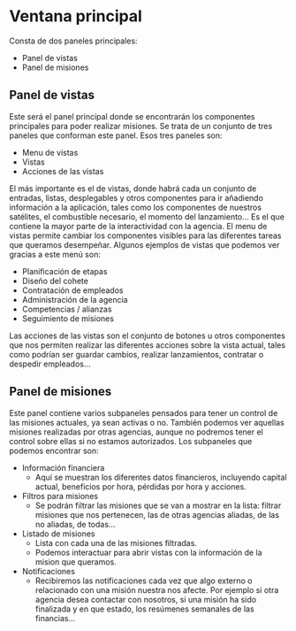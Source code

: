 # Ventana principal

Consta de dos paneles principales:

- Panel de vistas
- Panel de misiones

## Panel de vistas

Este será el panel principal donde se encontrarán los componentes principales para poder realizar misiones. Se trata de un conjunto de tres paneles que conforman este panel. Esos tres paneles son:

- Menu de vistas
- Vistas
- Acciones de las vistas

El más importante es el de vistas, donde habrá cada un conjunto de entradas, listas, desplegables y otros componentes para ir añadiendo información a la aplicación, tales como los componentes de nuestros satélites, el combustible necesario, el momento del lanzamiento... Es el que contiene la mayor parte de la interactividad con la agencia. El menu de vistas permite cambiar los componentes visibles para las diferentes tareas que queramos desempeñar. Algunos ejemplos de vistas que podemos ver gracias a este menú son:

- Planificación de etapas
- Diseño del cohete
- Contratación de empleados
- Administración de la agencia
- Competencias / alianzas
- Seguimiento de misiones

Las acciones de las vistas son el conjunto de botones u otros componentes que nos permiten realizar las diferentes acciones sobre la vista actual, tales como podrían ser guardar cambios, realizar lanzamientos, contratar o despedir empleados...

## Panel de misiones

Este panel contiene varios subpaneles pensados para tener un control de las misiones actuales, ya sean activas o no. También podemos ver aquellas misiones realizadas por otras agencias, aunque no podremos tener el control sobre ellas si no estamos autorizados. Los subpaneles que podemos encontrar son:

- Información financiera
    - Aquí se muestran los diferentes datos financieros, incluyendo capital actual, beneficios por hora, pérdidas por hora y acciones.
- Filtros para misiones
    - Se podrán filtrar las misiones que se van a mostrar en la lista: filtrar misiones que nos pertenecen, las de otras agencias aliadas, de las no aliadas, de todas...
- Listado de misiones
    - Lista con cada una de las misiones filtradas.
    - Podemos interactuar para abrir vistas con la información de la mision que queramos.
- Notificaciones
    - Recibiremos las notificaciones cada vez que algo externo o relacionado con una misión nuestra nos afecte. Por ejemplo si otra agencia desea contactar con nosotros, si una misión ha sido finalizada y en que estado, los resúmenes semanales de las financias...